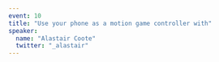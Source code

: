 ```yaml
---
event: 10
title: "Use your phone as a motion game controller with"
speaker:
  name: "Alastair Coote"
  twitter: "_alastair"
---
```

